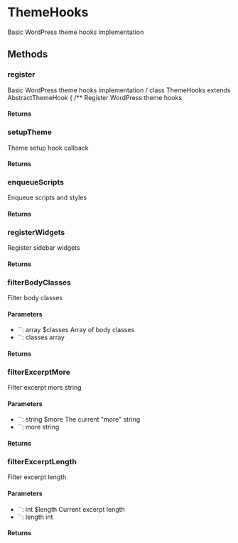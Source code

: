 # ThemeHooks

<!-- @doc-source: ThemeHooks -->
Basic WordPress theme hooks implementation

## Methods

### register
<!-- @doc-source: ThemeHooks.register -->
Basic WordPress theme hooks implementation
/
class ThemeHooks extends AbstractThemeHook
{
/**
Register WordPress theme hooks

#### Returns



### setupTheme
<!-- @doc-source: ThemeHooks.setupTheme -->
Theme setup hook callback

#### Returns



### enqueueScripts
<!-- @doc-source: ThemeHooks.enqueueScripts -->
Enqueue scripts and styles

#### Returns



### registerWidgets
<!-- @doc-source: ThemeHooks.registerWidgets -->
Register sidebar widgets

#### Returns



### filterBodyClasses
<!-- @doc-source: ThemeHooks.filterBodyClasses -->
Filter body classes

#### Parameters

- ``: array $classes Array of body classes
- ``: classes array

#### Returns



### filterExcerptMore
<!-- @doc-source: ThemeHooks.filterExcerptMore -->
Filter excerpt more string

#### Parameters

- ``: string $more The current "more" string
- ``: more string

#### Returns



### filterExcerptLength
<!-- @doc-source: ThemeHooks.filterExcerptLength -->
Filter excerpt length

#### Parameters

- ``: int $length Current excerpt length
- ``: length int

#### Returns



